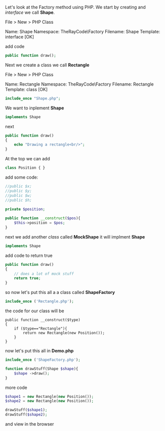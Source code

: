 Let's look at the Factory method using PHP.
We start by creating and *interface* we call **Shape**. 

File > New > PHP Class

Name: Shape
Namespace: TheRayCode\Factory
Filename: Shape
Template: interface
[OK]

add code 
```php
public function draw();
```
Next we create a class we call **Rectangle**

File > New > PHP Class

Name: Rectangle
Namespace: TheRayCode\Factory
Filename: Rectangle
Template: class
[OK]
```php
include_once "Shape.php";
```
We want to inplement **Shape**
```php
implements Shape
```
next
```php
public function draw()
{
    echo "Drawing a rectangle<br/>";
}
```
At the top we can add
```php
class Position { }
```
add some code:
```php
//public $x;
//public $y;
//public $w;
//public $h;
    
private $position;

public function __construct($pos){
    $this->position = $pos;
}
```

next we add another *class* called **MockShape**
it will implment **Shape**


```php
implements Shape
```

add code to return true 
```php
public function draw()
{
    // does a lot of mock stuff
    return true;
}
```
so now let's put this all a a class called **ShapeFactory**
```php
include_once ('Rectangle.php');
```

the code for our class will be

```
public function __construct($type)
{
    if ($type=="Rectangle"){
        return new Rectangle(new Position());
    }
}
```

now let's put this all in **Demo.php**

```php
include_once ('ShapeFactory.php');

function drawStuff(Shape $shape){
    $shape ->draw();
}
```

more code
```php
$shape1 = new Rectangle(new Position());
$shape2 = new Rectangle(new Position());

drawStuff($shape1);
drawStuff($shape2);
```

and view in the browser































